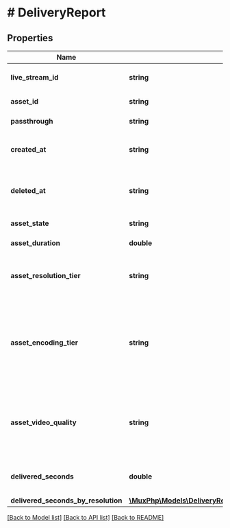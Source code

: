 # # DeliveryReport

## Properties

Name | Type | Description | Notes
------------ | ------------- | ------------- | -------------
**live_stream_id** | **string** | Unique identifier for the live stream that created the asset. | [optional]
**asset_id** | **string** | Unique identifier for the asset. | [optional]
**passthrough** | **string** | The &#x60;passthrough&#x60; value for the asset. | [optional]
**created_at** | **string** | Time at which the asset was created. Measured in seconds since the Unix epoch. | [optional]
**deleted_at** | **string** | If exists, time at which the asset was deleted. Measured in seconds since the Unix epoch. | [optional]
**asset_state** | **string** | The state of the asset. | [optional]
**asset_duration** | **double** | The duration of the asset in seconds. | [optional]
**asset_resolution_tier** | **string** | The resolution tier that the asset was ingested at, affecting billing for ingest &amp; storage | [optional]
**asset_encoding_tier** | **string** | This field is deprecated. Please use &#x60;asset_video_quality&#x60; instead. The encoding tier that the asset was ingested at. [See the video quality guide for more details.](https://docs.mux.com/guides/use-video-quality-levels) | [optional]
**asset_video_quality** | **string** | The video quality that the asset was ingested at. This field replaces &#x60;asset_encoding_tier&#x60;. [See the video quality guide for more details.](https://docs.mux.com/guides/use-video-quality-levels) | [optional]
**delivered_seconds** | **double** | Total number of delivered seconds during this time window. | [optional]
**delivered_seconds_by_resolution** | [**\MuxPhp\Models\DeliveryReportDeliveredSecondsByResolution**](DeliveryReportDeliveredSecondsByResolution.md) |  | [optional]

[[Back to Model list]](../../README.md#models) [[Back to API list]](../../README.md#endpoints) [[Back to README]](../../README.md)
